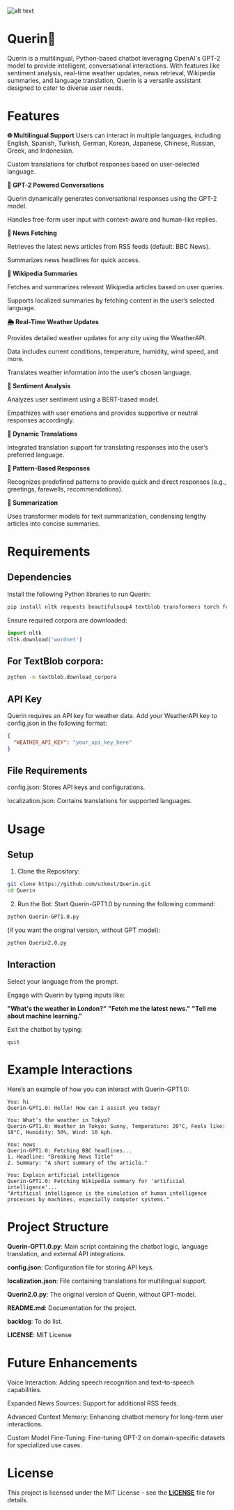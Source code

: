 ![alt text]([https://ibb.co/tMzptvZc])

# Querin🦋
Querin is a multilingual, Python-based chatbot leveraging OpenAI's GPT-2 model to provide intelligent, conversational interactions. With features like sentiment analysis, real-time weather updates, news retrieval, Wikipedia summaries, and language translation, Querin is a versatile assistant designed to cater to diverse user needs.

# Features
**🌐 Multilingual Support**
Users can interact in multiple languages, including English, Spanish, Turkish, German, Korean, Japanese, Chinese, Russian, Greek, and Indonesian.

Custom translations for chatbot responses based on user-selected language.

**🤖 GPT-2 Powered Conversations**

Querin dynamically generates conversational responses using the GPT-2 model.

Handles free-form user input with context-aware and human-like replies.

**📰 News Fetching**

Retrieves the latest news articles from RSS feeds (default: BBC News).

Summarizes news headlines for quick access.

**📖 Wikipedia Summaries**

Fetches and summarizes relevant Wikipedia articles based on user queries.

Supports localized summaries by fetching content in the user’s selected language.

**🌦️ Real-Time Weather Updates**

Provides detailed weather updates for any city using the WeatherAPI.

Data includes current conditions, temperature, humidity, wind speed, and more.

Translates weather information into the user’s chosen language.

**🧠 Sentiment Analysis**

Analyzes user sentiment using a BERT-based model.

Empathizes with user emotions and provides supportive or neutral responses accordingly.

**🔄 Dynamic Translations**

Integrated translation support for translating responses into the user’s preferred language.

**💬 Pattern-Based Responses**

Recognizes predefined patterns to provide quick and direct responses (e.g., greetings, farewells, recommendations).

**📜 Summarization**

Uses transformer models for text summarization, condensing lengthy articles into concise summaries.

# Requirements
## Dependencies

Install the following Python libraries to run Querin:

```bash
pip install nltk requests beautifulsoup4 textblob transformers torch feedparser colorama translate
```
Ensure required corpora are downloaded:
```python
import nltk
nltk.download('wordnet')
```
## For **TextBlob** corpora:
```bash
python -m textblob.download_corpora
```
## API Key
Querin requires an API key for weather data. Add your WeatherAPI key to config.json in the following format:
```json
{
  "WEATHER_API_KEY": "your_api_key_here"
}
```
## File Requirements

config.json: Stores API keys and configurations.

localization.json: Contains translations for supported languages.

# Usage
## Setup
1. Clone the Repository:
```bash
git clone https://github.com/utkmst/Querin.git
cd Querin
```
2. Run the Bot: Start Querin-GPT1.0 by running the following command:
```bash
python Querin-GPT1.0.py
```
(if you want the original version, without GPT model):
```bash
python Querin2.0.py
```


## Interaction

Select your language from the prompt.

Engage with Querin by typing inputs like:

**"What's the weather in London?"**
**"Fetch me the latest news."**
**"Tell me about machine learning."**

Exit the chatbot by typing:
```plaintext
quit
```
# Example Interactions

Here’s an example of how you can interact with Querin-GPT1.0:
```plaintext
You: hi
Querin-GPT1.0: Hello! How can I assist you today?

You: What's the weather in Tokyo?
Querin-GPT1.0: Weather in Tokyo: Sunny, Temperature: 20°C, Feels like: 18°C, Humidity: 50%, Wind: 10 kph.

You: news
Querin-GPT1.0: Fetching BBC headlines...
1. Headline: "Breaking News Title"
2. Summary: "A short summary of the article."

You: Explain artificial intelligence
Querin-GPT1.0: Fetching Wikipedia summary for 'artificial intelligence'...
"Artificial intelligence is the simulation of human intelligence processes by machines, especially computer systems."
```

# Project Structure
**Querin-GPT1.0.py**: Main script containing the chatbot logic, language translation, and external API integrations.

**config.json**: Configuration file for storing API keys.

**localization.json**: File containing translations for multilingual support.

**Querin2.0.py**: The original version of Querin, without GPT-model.

**README.md**: Documentation for the project.

**backlog**: To do list.

**LICENSE**: MIT License

# Future Enhancements

Voice Interaction: Adding speech recognition and text-to-speech capabilities.

Expanded News Sources: Support for additional RSS feeds.

Advanced Context Memory: Enhancing chatbot memory for long-term user interactions.

Custom Model Fine-Tuning: Fine-tuning GPT-2 on domain-specific datasets for specialized use cases.

# License
This project is licensed under the MIT License - see the **[LICENSE](./LICENSE)** file for details.


